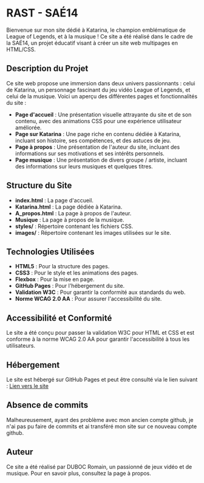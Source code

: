 # RAST - SAÉ14

Bienvenue sur mon site dédié à Katarina, le champion emblématique de League of Legends, et à la musique ! Ce site a été réalisé dans le cadre de la SAÉ14, un projet éducatif visant à créer un site web multipages en HTML/CSS.

## Description du Projet

Ce site web propose une immersion dans deux univers passionnants : celui de Katarina, un personnage fascinant du jeu vidéo League of Legends, et celui de la musique. Voici un aperçu des différentes pages et fonctionnalités du site :

- **Page d'accueil** : Une présentation visuelle attrayante du site et de son contenu, avec des animations CSS pour une expérience utilisateur améliorée.
- **Page sur Katarina** : Une page riche en contenu dédiée à Katarina, incluant son histoire, ses compétences, et des astuces de jeu.
- **Page à propos** : Une présentation de l'auteur du site, incluant des informations sur ses motivations et ses intérêts personnels.
- **Page musique** : Une présentation de divers groupe / artiste, incluant des informations sur leurs musiques et quelques titres.

## Structure du Site

- **index.html** : La page d'accueil.
- **Katarina.html** : La page dédiée à Katarina.
- **A_propos.html** : La page à propos de l'auteur.
- **Musique** : La page à propos de la musique.
- **styles/** : Répertoire contenant les fichiers CSS.
- **images/** : Répertoire contenant les images utilisées sur le site.

## Technologies Utilisées

- **HTML5** : Pour la structure des pages.
- **CSS3** : Pour le style et les animations des pages.
- **Flexbox** : Pour la mise en page.
- **GitHub Pages** : Pour l'hébergement du site.
- **Validation W3C** : Pour garantir la conformité aux standards du web.
- **Norme WCAG 2.0 AA** : Pour assurer l'accessibilité du site.

## Accessibilité et Conformité

Le site a été conçu pour passer la validation W3C pour HTML et CSS et est conforme à la norme WCAG 2.0 AA pour garantir l'accessibilité à tous les utilisateurs.

## Hébergement

Le site est hébergé sur GitHub Pages et peut être consulté via le lien suivant : [Lien vers le site](https://romain0704d.github.io/RAST-SAE14/)

## Absence de commits

Malheureusement, ayant des problème avec mon ancien compte github, je n'ai pas pu faire de commits et ai transféré mon site sur ce nouveau compte github.

## Auteur

Ce site a été réalisé par DUBOC Romain, un passionné de jeux vidéo et de musique. Pour en savoir plus, consultez la page à propos.

